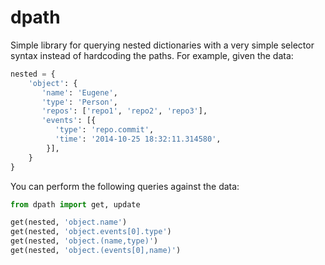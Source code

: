 dpath
=====

Simple library for querying nested dictionaries with a
very simple selector syntax instead of hardcoding the
paths. For example, given the data:

```python
nested = {
    'object': {
       'name': 'Eugene',
       'type': 'Person',
       'repos': ['repo1', 'repo2', 'repo3'],
       'events': [{
          'type': 'repo.commit',
          'time': '2014-10-25 18:32:11.314580',
        }],
    }
}
```

You can perform the following queries against the data:

```python
from dpath import get, update

get(nested, 'object.name')
get(nested, 'object.events[0].type')
get(nested, 'object.(name,type)')
get(nested, 'object.(events[0],name)')
```
